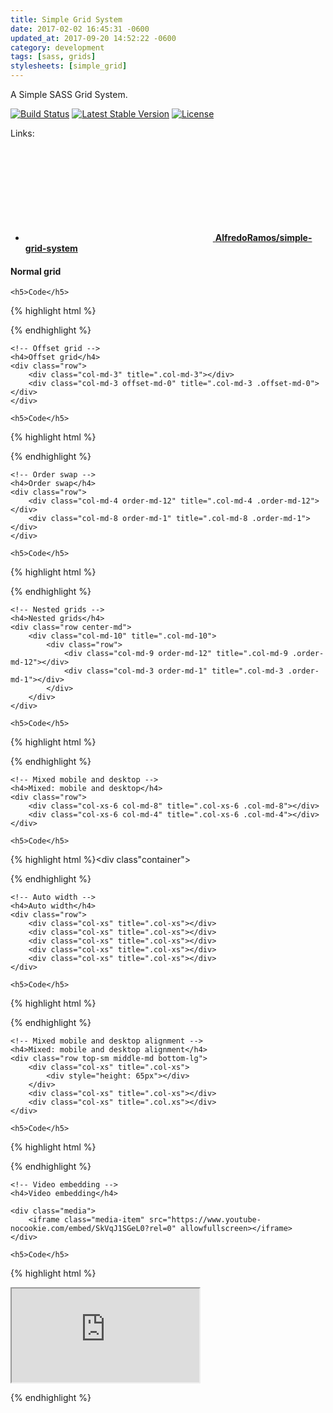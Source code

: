 ```yaml
---
title: Simple Grid System
date: 2017-02-02 16:45:31 -0600
updated_at: 2017-09-20 14:52:22 -0600
category: development
tags: [sass, grids]
stylesheets: [simple_grid]
---
```

A Simple SASS Grid System.

[![Build Status](https://img.shields.io/travis/AlfredoRamos/simple-grid-system.svg?style=flat-square&maxAge=3600)](https://travis-ci.org/AlfredoRamos/simple-grid-system) [![Latest Stable Version](https://img.shields.io/github/tag/AlfredoRamos/simple-grid-system.svg?style=flat-square&label=stable&maxAge=3600)](https://github.com/AlfredoRamos/simple-grid-system/releases) [![License](https://img.shields.io/github/license/AlfredoRamos/simple-grid-system.svg?style=flat-square)](https://raw.githubusercontent.com/AlfredoRamos/simple-grid-system/master/LICENSE)

Links:

- [<svg class="icon icon-github"><use xlink:href="#github"></use></svg> **AlfredoRamos/simple-grid-system**](https://github.com/AlfredoRamos/simple-grid-system)

<div class="container">
	<!-- Normal grid -->
	<h4>Normal grid</h4>
	<div class="row">
		<div class="col-md-1" title=".col-md-1"></div>
		<div class="col-md-11" title=".col-md-11"></div>
	</div>
	<div class="row">
		<div class="col-md-2" title=".col-md-2"></div>
		<div class="col-md-10" title=".col-md-10"></div>
	</div>
	<div class="row">
		<div class="col-md-3" title=".col-md-3"></div>
		<div class="col-md-9" title=".col-md-9"></div>
	</div>
	<div class="row">
		<div class="col-md-4" title=".col-md-4"></div>
		<div class="col-md-8" title=".col-md-8"></div>
	</div>
	<div class="row">
		<div class="col-md-5" title=".col-md-5"></div>
		<div class="col-md-7" title=".col-md-7"></div>
	</div>
	<div class="row">
		<div class="col-md-6" title=".col-md-6"></div>
		<div class="col-md-6" title=".col-md-6"></div>
	</div>
	<div class="row">
		<div class="col-md-7" title=".col-md-7"></div>
		<div class="col-md-5" title=".col-md-5"></div>
	</div>
	<div class="row">
		<div class="col-md-8" title=".col-md-8"></div>
		<div class="col-md-4" title=".col-md-4"></div>
	</div>
	<div class="row">
		<div class="col-md-9" title=".col-md-9"></div>
		<div class="col-md-3" title=".col-md-3"></div>
	</div>
	<div class="row">
		<div class="col-md-10" title=".col-md-10"></div>
		<div class="col-md-2" title=".col-md-2"></div>
	</div>
	<div class="row">
		<div class="col-md-11" title=".col-md-11"></div>
		<div class="col-md-1" title=".col-md-1"></div>
	</div>

	<h5>Code</h5>
{% highlight html %}<div class="container">
	<div class="row">
		<div class="col-md-1"></div>
		<div class="col-md-11"></div>
	</div>
	<div class="row">
		<div class="col-md-2"></div>
		<div class="col-md-10"></div>
	</div>
	<div class="row">
		<div class="col-md-3"></div>
		<div class="col-md-9"></div>
	</div>
	<div class="row">
		<div class="col-md-4"></div>
		<div class="col-md-8"></div>
	</div>
	<div class="row">
		<div class="col-md-5"></div>
		<div class="col-md-7"></div>
	</div>
	<div class="row">
		<div class="col-md-6"></div>
		<div class="col-md-6"></div>
	</div>
	<div class="row">
		<div class="col-md-7"></div>
		<div class="col-md-5"></div>
	</div>
	<div class="row">
		<div class="col-md-8"></div>
		<div class="col-md-4"></div>
	</div>
	<div class="row">
		<div class="col-md-9"></div>
		<div class="col-md-3"></div>
	</div>
	<div class="row">
		<div class="col-md-10"></div>
		<div class="col-md-2"></div>
	</div>
	<div class="row">
		<div class="col-md-11"></div>
		<div class="col-md-1"></div>
	</div>
</div>{% endhighlight %}
	<!-- Normal grid -->

	<!-- Offset grid -->
	<h4>Offset grid</h4>
	<div class="row">
		<div class="col-md-3" title=".col-md-3"></div>
		<div class="col-md-3 offset-md-0" title=".col-md-3 .offset-md-0"></div>
	</div>

	<h5>Code</h5>
{% highlight html %}<div class="container">
	<div class="row">
		<div class="col-md-3"></div>
		<div class="col-md-3 offset-md-0"></div>
	</div>
</div>{% endhighlight %}
	<!-- Offset grid -->

	<!-- Order swap -->
	<h4>Order swap</h4>
	<div class="row">
		<div class="col-md-4 order-md-12" title=".col-md-4 .order-md-12"></div>
		<div class="col-md-8 order-md-1" title=".col-md-8 .order-md-1"></div>
	</div>

	<h5>Code</h5>
{% highlight html %}<div class="container">
	<div class="row">
		<div class="col-md-4 order-md-12"></div>
		<div class="col-md-8 order-md-1"></div>
	</div>
</div>{% endhighlight %}
	<!-- Order swap -->

	<!-- Nested grids -->
	<h4>Nested grids</h4>
	<div class="row center-md">
		<div class="col-md-10" title=".col-md-10">
			<div class="row">
				<div class="col-md-9 order-md-12" title=".col-md-9 .order-md-12"></div>
				<div class="col-md-3 order-md-1" title=".col-md-3 .order-md-1"></div>
			</div>
		</div>
	</div>

	<h5>Code</h5>
{% highlight html %}<div class="container">
	<div class="row center-md">
		<div class="col-md-10">
			<div class="row">
				<div class="col-md-9 order-md-12"></div>
				<div class="col-md-3 order-md-1"></div>
			</div>
		</div>
	</div>
</div>{% endhighlight %}
	<!-- Nested grids -->

	<!-- Mixed mobile and desktop -->
	<h4>Mixed: mobile and desktop</h4>
	<div class="row">
		<div class="col-xs-6 col-md-8" title=".col-xs-6 .col-md-8"></div>
		<div class="col-xs-6 col-md-4" title=".col-xs-6 .col-md-4"></div>
	</div>

	<h5>Code</h5>
{% highlight html %}<div class"container">
	<div class="row">
		<div class="col-xs-6 col-md-8"></div>
		<div class="col-xs-6 col-md-4"></div>
	</div>
</div>{% endhighlight %}
	<!-- Mixed mobile and desktop -->

	<!-- Auto width -->
	<h4>Auto width</h4>
	<div class="row">
		<div class="col-xs" title=".col-xs"></div>
		<div class="col-xs" title=".col-xs"></div>
		<div class="col-xs" title=".col-xs"></div>
		<div class="col-xs" title=".col-xs"></div>
		<div class="col-xs" title=".col-xs"></div>
	</div>

	<h5>Code</h5>
{% highlight html %}<div class="container">
	<div class="row">
		<div class="col-xs"></div>
		<div class="col-xs"></div>
		<div class="col-xs"></div>
		<div class="col-xs"></div>
		<div class="col-xs"></div>
	</div>
</div>{% endhighlight %}
	<!-- Auto width -->

	<!-- Mixed mobile and desktop alignment -->
	<h4>Mixed: mobile and desktop alignment</h4>
	<div class="row top-sm middle-md bottom-lg">
		<div class="col-xs" title=".col-xs">
			<div style="height: 65px"></div>
		</div>
		<div class="col-xs" title=".col-xs"></div>
		<div class="col-xs" title=".col.xs"></div>
	</div>

	<h5>Code</h5>
{% highlight html %}<div class="container">
	<div class="row top-sm middle-md bottom-lg">
		<div class="col-xs"></div>
		<div class="col-xs"></div>
		<div class="col-xs"></div>
	</div>
</div>{% endhighlight %}
	<!-- Mixed mobile and desktop alignment -->

	<!-- Video embedding -->
	<h4>Video embedding</h4>

	<div class="media">
		<iframe class="media-item" src="https://www.youtube-nocookie.com/embed/SkVqJ1SGeL0?rel=0" allowfullscreen></iframe>
	</div>

	<h5>Code</h5>
{% highlight html %}<div class="media">
	<iframe class="media-item" src="https://www.youtube-nocookie.com/embed/SkVqJ1SGeL0?rel=0" allowfullscreen></iframe>
</div>{% endhighlight %}
	<!-- Video embedding -->
</div>
